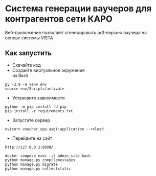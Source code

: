 # Система генерации ваучеров для контрагентов сети КАРО

Веб-приложение позволяет сгенерировать pdf-версию ваучера на основе системы VISTA

## Как запустить

- Скачайте код
- Создайте виртуальное окружение  
из Bash  
```  
py -3.9 -m venv env  
source env/Scripts/activate  
```  

- Установите зависимости
```
python -m pip install -U pip
pip install -r requirements.txt
```

- Запустите сервер
```
uvicorn voucher_app.asgi:application --reload
```

- Перейдите на сайт 
```
http://127.0.0.1:8000/
```

```
docker compose exec -it admin_site bash
python manage.py compilemessages
python manage.py migrate
python manage.py collectstatic
```